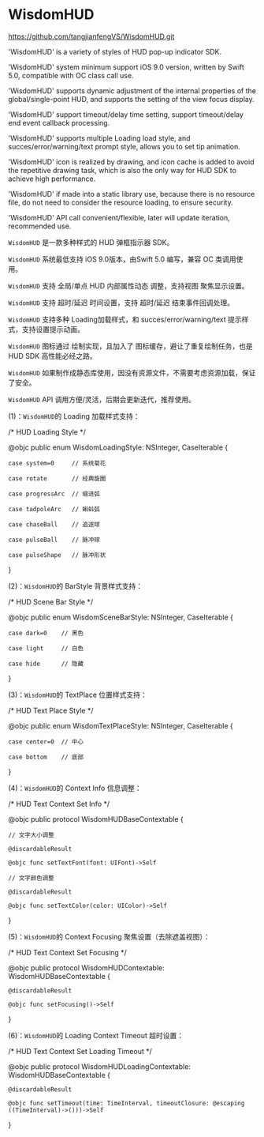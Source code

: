 # WisdomHUD
https://github.com/tangjianfengVS/WisdomHUD.git

'WisdomHUD' is a variety of styles of HUD pop-up indicator SDK.

'WisdomHUD' system minimum support iOS 9.0 version, written by Swift 5.0, compatible with OC class call use.

'WisdomHUD' supports dynamic adjustment of the internal properties of the global/single-point HUD, and supports the setting of the view focus display.

'WisdomHUD' support timeout/delay time setting, support timeout/delay end event callback processing.

'WisdomHUD' supports multiple Loading load style, and succes/error/warning/text prompt style, allows you to set tip animation.

'WisdomHUD' icon is realized by drawing, and icon cache is added to avoid the repetitive drawing task, which is also the only way for HUD SDK to achieve high performance.

'WisdomHUD' if made into a static library use, because there is no resource file, do not need to consider the resource loading, to ensure security.

'WisdomHUD' API call convenient/flexible, later will update iteration, recommended use.




`WisdomHUD` 是一款多种样式的 HUD 弹框指示器 SDK。

`WisdomHUD` 系统最低支持 iOS 9.0版本，由Swift 5.0 编写，兼容 OC 类调用使用。

`WisdomHUD` 支持 全局/单点 HUD 内部属性动态 调整，支持视图 聚焦显示设置。

`WisdomHUD` 支持 超时/延迟 时间设置，支持 超时/延迟 结束事件回调处理。

`WisdomHUD` 支持多种 Loading加载样式，和 succes/error/warning/text 提示样式，支持设置提示动画。

`WisdomHUD` 图标通过 绘制实现，且加入了 图标缓存，避让了重复绘制任务，也是 HUD SDK 高性能必经之路。

`WisdomHUD` 如果制作成静态库使用，因没有资源文件，不需要考虑资源加载，保证了安全。

`WisdomHUD` API 调用方便/灵活，后期会更新迭代，推荐使用。


(1)：`WisdomHUD`的 Loading 加载样式支持：

/* HUD Loading Style */

@objc public enum WisdomLoadingStyle: NSInteger, CaseIterable {

    case system=0     // 系统菊花
    
    case rotate       // 经典旋圈
    
    case progressArc  // 缩进弧
    
    case tadpoleArc   // 蝌蚪弧
    
    case chaseBall    // 追逐球
    
    case pulseBall    // 脉冲球
    
    case pulseShape   // 脉冲形状
    
}

(2)：`WisdomHUD`的 BarStyle 背景样式支持：

/* HUD Scene Bar Style */

@objc public enum WisdomSceneBarStyle: NSInteger, CaseIterable {

    case dark=0    // 黑色
    
    case light     // 白色
    
    case hide      // 隐藏
    
}

(3)：`WisdomHUD`的 TextPlace 位置样式支持：

/* HUD Text Place Style */

@objc public enum WisdomTextPlaceStyle: NSInteger, CaseIterable {

    case center=0  // 中心
    
    case bottom    // 底部
    
}

(4)：`WisdomHUD`的 Context Info 信息调整：

/* HUD Text Context Set Info */

@objc public protocol WisdomHUDBaseContextable {
    
    // 文字大小调整
    
    @discardableResult
    
    @objc func setTextFont(font: UIFont)->Self
    
    // 文字颜色调整
    
    @discardableResult
    
    @objc func setTextColor(color: UIColor)->Self
    
}

(5)：`WisdomHUD`的 Context Focusing 聚焦设置（去除遮盖视图）：

/* HUD Text Context Set Focusing */

@objc public protocol WisdomHUDContextable: WisdomHUDBaseContextable {
    
    @discardableResult
    
    @objc func setFocusing()->Self
    
}

(6)：`WisdomHUD`的 Loading Context Timeout 超时设置：

/* HUD Text Context Set Loading Timeout */

@objc public protocol WisdomHUDLoadingContextable: WisdomHUDBaseContextable {
    
    @discardableResult
    
    @objc func setTimeout(time: TimeInterval, timeoutClosure: @escaping ((TimeInterval)->()))->Self
    
}
